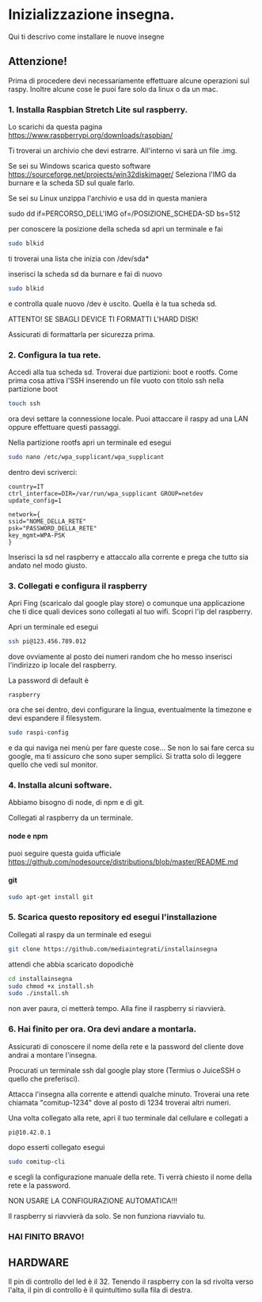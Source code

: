 # Inizializzazione insegna.
Qui ti descrivo come installare le nuove insegne

## Attenzione!
Prima di procedere devi necessariamente effettuare alcune operazioni sul raspy.
Inoltre alcune cose le puoi fare solo da linux o da un mac.


### 1. Installa Raspbian Stretch Lite sul raspberry.

Lo scarichi da questa pagina https://www.raspberrypi.org/downloads/raspbian/

Ti troverai un archivio che devi estrarre. All'interno vi sarà un file .img.

Se sei su Windows scarica questo software https://sourceforge.net/projects/win32diskimager/
Seleziona l'IMG da burnare e la scheda SD sul quale farlo.

Se sei su Linux unzippa l'archivio e usa dd in questa maniera

sudo dd if=PERCORSO_DELL'IMG of=/POSIZIONE_SCHEDA-SD bs=512

per conoscere la posizione della scheda sd apri un terminale e fai
```bash
sudo blkid
```
ti troverai una lista che inizia con /dev/sda*

inserisci la scheda sd da burnare e fai di nuovo
```bash
sudo blkid
```
e controlla quale nuovo /dev è uscito. Quella è la tua scheda sd.

ATTENTO! SE SBAGLI DEVICE TI FORMATTI L'HARD DISK!

Assicurati di formattarla per sicurezza prima.

### 2. Configura la tua rete.

Accedi alla tua scheda sd. Troverai due partizioni: boot e rootfs.
Come prima cosa attiva l'SSH inserendo un file vuoto con titolo ssh nella partizione boot

```bash
touch ssh
```

ora devi settare la connessione locale. Puoi attaccare il raspy ad una LAN oppure effettuare questi passaggi.

Nella partizione rootfs apri un terminale ed esegui

```bash
sudo nano /etc/wpa_supplicant/wpa_supplicant
```

dentro devi scriverci:

```
country=IT
ctrl_interface=DIR=/var/run/wpa_supplicant GROUP=netdev
update_config=1

network={
ssid="NOME_DELLA_RETE"
psk="PASSWORD_DELLA_RETE"
key_mgmt=WPA-PSK
}
```

Inserisci la sd nel raspberry e attaccalo alla corrente e prega che tutto sia andato nel modo giusto.

### 3. Collegati e configura il raspberry

Apri Fing (scaricalo dal google play store) o comunque una applicazione che ti dice quali devices sono collegati al tuo wifi. Scopri l'ip del raspberry.

Apri un terminale ed esegui

```bash
ssh pi@123.456.789.012
```

dove ovviamente al posto dei numeri random che ho messo inserisci l'indirizzo ip locale del raspberry.

La password di default è

```
raspberry
```

ora che sei dentro, devi configurare la lingua, eventualmente la timezone e devi espandere il filesystem.

```bash
sudo raspi-config
```

e da qui naviga nei menù per fare queste cose... Se non lo sai fare cerca su google, ma ti assicuro che sono super semplici. Si tratta solo di leggere quello che vedi sul monitor.

### 4. Installa alcuni software.

Abbiamo bisogno di node, di npm e di git.

Collegati al raspberry da un terminale.

#### node e npm

puoi seguire questa guida ufficiale
https://github.com/nodesource/distributions/blob/master/README.md

#### git

```bash
sudo apt-get install git
```

### 5. Scarica questo repository ed esegui l'installazione

Collegati al raspy da un terminale ed esegui

```bash
git clone https://github.com/mediaintegrati/installainsegna
```

attendi che abbia scaricato dopodichè

```bash
cd installainsegna
sudo chmod +x install.sh
sudo ./install.sh
```
non aver paura, ci metterà tempo. Alla fine il raspberry si riavvierà.

### 6. Hai finito per ora. Ora devi andare a montarla.
Assicurati di conoscere il nome della rete e la password del cliente dove andrai a montare l'insegna.

Procurati un terminale ssh dal google play store (Termius o JuiceSSH o quello che preferisci).

Attacca l'insegna alla corrente e attendi qualche minuto. Troverai una rete chiamata "comitup-1234" dove al posto di 1234 troverai altri numeri.

Una volta collegato alla rete, apri il tuo terminale dal cellulare e collegati a

```bash
pi@10.42.0.1
```
dopo esserti collegato esegui

```bash
sudo comitup-cli
```

e scegli la configurazione manuale della rete.
Ti verrà chiesto il nome della rete e la password.

NON USARE LA CONFIGURAZIONE AUTOMATICA!!!

Il raspberry si riavvierà da solo. Se non funziona riavvialo tu.

### HAI FINITO BRAVO!

## HARDWARE

Il pin di controllo del led è il 32. Tenendo il raspberry con la sd rivolta verso l'alta, il pin di controllo è il quintultimo sulla fila di destra.
